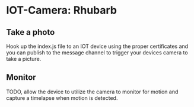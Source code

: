 # IOT-Camera: Rhubarb

## Take a photo
Hook up the index.js file to an IOT device using the proper certificates and you can publish to the message channel to trigger your devices camera to take a picture.

## Monitor
TODO, allow the device to utilize the camera to monitor for motion and capture a timelapse when motion is detected.

